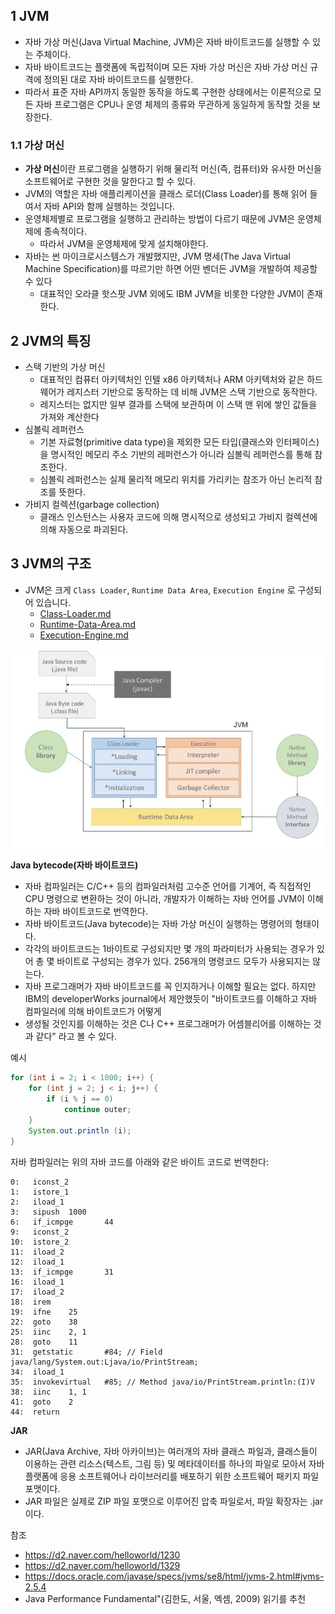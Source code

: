 ## 1 JVM

- 자바 가상 머신(Java Virtual Machine, JVM)은 자바 바이트코드를 실행할 수 있는 주체이다.
- 자바 바이트코드는 플랫폼에 독립적이며 모든 자바 가상 머신은 자바 가상 머신 규격에 정의된 대로 자바 바이트코드를 실행한다.
- 따라서 표준 자바 API까지 동일한 동작을 하도록 구현한 상태에서는 이론적으로 모든 자바 프로그램은 CPU나 운영 체제의 종류와 무관하게 동일하게 동작할 것을 보장한다.

### 1.1 가상 머신

- **가상 머신**이란 프로그램을 실행하기 위해 물리적 머신(즉, 컴퓨터)와 유사한 머신을 소프트웨어로 구현한 것을 말한다고 할 수 있다.
- JVM의 역할은 자바 애플리케이션을 클래스 로더(Class Loader)를 통해 읽어 들여서 자바 API와 함께 실행하는 것입니다.
- 운영체제별로 프로그램을 실행하고 관리하는 방법이 다르기 때문에 JVM은 운영체제에 종속적이다.
	- 따라서 JVM을 운영체제에 맞게 설치해야한다.
- 자바는 썬 마이크로시스템스가 개발했지만, JVM 명세(The Java Virtual Machine Specification)를 따르기만 하면 어떤 벤더든 JVM을 개발하여 제공할 수 있다
	- 대표적인 오라클 핫스팟 JVM 외에도 IBM JVM을 비롯한 다양한 JVM이 존재한다.

## 2 JVM의 특징

- 스택 기반의 가상 머신
	- 대표적인 컴퓨터 아키텍처인 인텔 x86 아키텍처나 ARM 아키텍처와 같은 하드웨어가 레지스터 기반으로 동작하는 데 비해 JVM은 스택 기반으로 동작한다.
	- 레지스터는 없지만 일부 결과를 스택에 보관하며 이 스택 맨 위에 쌓인 값들을 가져와 계산한다
- 심볼릭 레퍼런스
	- 기본 자료형(primitive data type)을 제외한 모든 타입(클래스와 인터페이스)을 명시적인 메모리 주소 기반의 레퍼런스가 아니라 심볼릭 레퍼런스를 통해 참조한다.
	- 심볼릭 레퍼런스는 실제 물리적 메모리 위치를 가리키는 참조가 아닌 논리적 참조를 뜻한다.
- 가비지 컬렉션(garbage collection)
	- 클래스 인스턴스는 사용자 코드에 의해 명시적으로 생성되고 가비지 컬렉션에 의해 자동으로 파괴된다.

## 3 JVM의 구조

- JVM은 크게 `Class Loader`,  `Runtime Data Area`, `Execution Engine` 로 구성되어 있습니다.
	- [Class-Loader.md](../Class-Loader/Class-Loader.md)
	- [Runtime-Data-Area.md](../Runtime-Data-Area/Runtime-Data-Area.md)
	- [Execution-Engine.md](../Execution-Engine/Execution-Engine.md)

![jvm](./images/jvm.png)

**Java bytecode(자바 바이트코드)**

- 자바 컴파일러는 C/C++ 등의 컴파일러처럼 고수준 언어를 기계어, 즉 직접적인 CPU 명령으로 변환하는 것이 아니라, 개발자가 이해하는 자바 언어를 JVM이 이해하는 자바 바이트코드로 번역한다.
- 자바 바이트코드(Java bytecode)는 자바 가상 머신이 실행하는 명령어의 형태이다. 
- 각각의 바이트코드는 1바이트로 구성되지만 몇 개의 파라미터가 사용되는 경우가 있어 총 몇 바이트로 구성되는 경우가 있다. 256개의 명령코드 모두가 사용되지는 않는다.
- 자바 프로그래머가 자바 바이트코드를 꼭 인지하거나 이해할 필요는 없다. 하지만 IBM의 developerWorks journal에서 제안했듯이 "바이트코드를 이해하고 자바 컴파일러에 의해 바이트코드가 어떻게
- 생성될 것인지를 이해하는 것은 C나 C++ 프로그래머가 어셈블리어를 이해하는 것과 같다" 라고 볼 수 있다.

예시

```java
for (int i = 2; i < 1000; i++) {
    for (int j = 2; j < i; j++) {
        if (i % j == 0)
            continue outer;
    }
    System.out.println (i);
}
```

자바 컴파일러는 위의 자바 코드를 아래와 같은 바이트 코드로 번역한다:

```
0:   iconst_2
1:   istore_1
2:   iload_1
3:   sipush  1000
6:   if_icmpge       44
9:   iconst_2
10:  istore_2
11:  iload_2
12:  iload_1
13:  if_icmpge       31
16:  iload_1
17:  iload_2
18:  irem
19:  ifne    25
22:  goto    38
25:  iinc    2, 1
28:  goto    11
31:  getstatic       #84; // Field java/lang/System.out:Ljava/io/PrintStream;
34:  iload_1
35:  invokevirtual   #85; // Method java/io/PrintStream.println:(I)V
38:  iinc    1, 1
41:  goto    2
44:  return
```

**JAR**

- JAR(Java Archive, 자바 아카이브)는 여러개의 자바 클래스 파일과, 클래스들이 이용하는 관련 리소스(텍스트, 그림 등) 및 메타데이터를 하나의 파일로 모아서 자바 플랫폼에 응용 소프트웨어나 라이브러리를 배포하기 위한 소프트웨어 패키지 파일 포맷이다. 
- JAR 파일은 실제로 ZIP 파일 포맷으로 이루어진 압축 파일로서, 파일 확장자는 .jar이다.

참조

- https://d2.naver.com/helloworld/1230
- https://d2.naver.com/helloworld/1329
- https://docs.oracle.com/javase/specs/jvms/se8/html/jvms-2.html#jvms-2.5.4
- Java Performance Fundamental"(김한도, 서울, 엑셈, 2009) 읽기를 추천